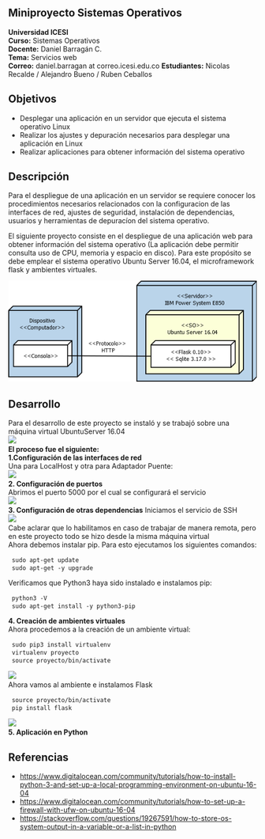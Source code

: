 ## Miniproyecto Sistemas Operativos

**Universidad ICESI**  
**Curso:** Sistemas Operativos  
**Docente:** Daniel Barragán C.  
**Tema:**  Servicios web  
**Correo:** daniel.barragan at correo.icesi.edu.co
**Estudiantes:** Nicolas Recalde / Alejandro Bueno / Ruben Ceballos

## Objetivos
* Desplegar una aplicación en un servidor que ejecuta el sistema operativo Linux
* Realizar los ajustes y depuración necesarios para desplegar una
aplicación en Linux
* Realizar aplicaciones para obtener información del sistema operativo

## Descripción
Para el despliegue de una aplicación en un servidor se requiere conocer los procedimientos necesarios relacionados con la configuracion de las interfaces de red, ajustes de seguridad, instalación de dependencias, usuarios y herramientas de depuracíon del sistema operativo.

El siguiente proyecto consiste en el despliegue de una aplicación web para obtener información del sistema operativo (La aplicación debe permitir consulta uso de CPU, memoria y espacio en disco). Para este propósito se debe emplear el sistema operativo Ubuntu Server 16.04, el microframework flask y ambientes virtuales.

<p align="center">
  <img src="images/vista-despliegue.png" alt="webservice architecture"/>
</p>

## Desarrollo

Para el desarrollo de este proyecto se instaló y se trabajó sobre una máquina virtual UbuntuServer 16.04  
![][1]  
**El proceso fue el siguiente:**  
**1.Configuración de las interfaces de red**  
Una para LocalHost y otra para Adaptador Puente:  
![][2]  
**2. Configuración de puertos**  
Abrimos el puerto 5000 por el cual se configurará el servicio  
![][3]  
**3. Configuración de otras dependencias**
Iniciamos el servicio de SSH  
![][4]  
Cabe aclarar que lo habilitamos en caso de trabajar de manera remota, pero en este proyecto todo se hizo desde la misma máquina virtual  
Ahora debemos instalar pip. Para esto ejecutamos los siguientes comandos:  
```
 sudo apt-get update
 sudo apt-get -y upgrade
```  
Verificamos que Python3 haya sido instalado e instalamos pip:  
```
 python3 -V
 sudo apt-get install -y python3-pip
```
**4. Creación de ambientes virtuales**  
Ahora procedemos a la creación de un ambiente virtual:  
```
 sudo pip3 install virtualenv 
 virtualenv proyecto
 source proyecto/bin/activate 
```  
![][5]  
Ahora vamos al ambiente e instalamos Flask  
```
 source proyecto/bin/activate 
 pip install flask
```  
![][6]  
**5. Aplicación en Python**




## Referencias
* https://www.digitalocean.com/community/tutorials/how-to-install-python-3-and-set-up-a-local-programming-environment-on-ubuntu-16-04  
* https://www.digitalocean.com/community/tutorials/how-to-set-up-a-firewall-with-ufw-on-ubuntu-16-04  
* https://stackoverflow.com/questions/19267591/how-to-store-os-system-output-in-a-variable-or-a-list-in-python  

[1]: images/ubuntuServer.JPG
[2]: images/conftarjetared.JPG
[3]: images/firewallport.JPG
[4]: images/sshstart.JPG
[5]: images/virtualenv.JPG
[6]: images/installflask.JPG
[7]: images/service.JPG
